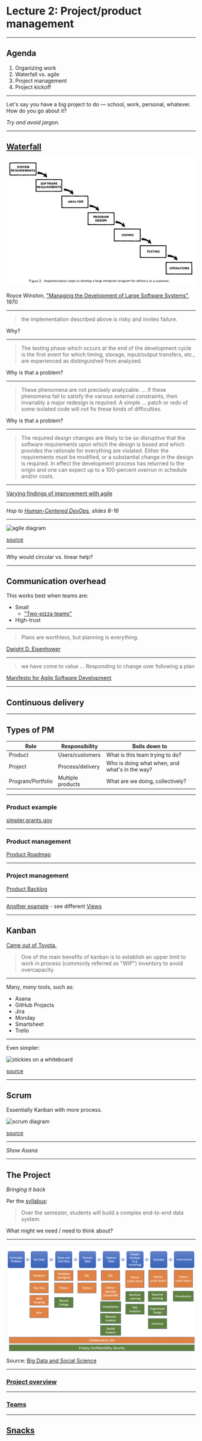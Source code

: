 # Lecture 2: Project/product management

---

## Agenda

1. Organizing work
1. Waterfall vs. agile
1. Project management
1. Project kickoff

---

Let's say you have a big project to do — school, work, personal, whatever. How do you go about it?

_Try and avoid jargon._

---

## [Waterfall](https://en.wikipedia.org/wiki/Waterfall_model)

![Waterfall diagram](../img/waterfall.png)

Royce Winston, ["Managing the Development of Large Software Systems"](https://dl.acm.org/doi/10.5555/41765.41801), 1970

---

> the implementation described above is risky and invites failure.

Why?

---

> The testing phase which occurs at the end of the development cycle is the first event for which timing, storage, input/output transfers, etc., are experienced as distinguished from analyzed.

Why is that a problem?

---

> These phenomena are not precisely analyzable. … if these phenomena fail to satisfy the various external constraints, then invariably a major redesign is required. A simple … patch or redo of some isolated code will not fix these kinds of difficulties.

Why is that a problem?

---

> The required design changes are likely to be so disruptive that the software requirements upon which the design is based and which provides the rationale for everything are violated. Either the requirements must be modified, or a substantial change in the design is required. In effect the development process has returned to the origin and one can expect up to a 100-percent overrun in schedule and/or costs.

---

[Varying findings of improvement with agile](https://www.ijprems.com/uploadedfiles/paper//issue_12_december_2023/32363/final/fin_ijprems1727280092.pdf#page=4)

---

_Hop to [Human-Centered DevOps](https://speakerdeck.com/aidanfeldman/human-centered-devops?slide=8), slides 8-16_

---

![agile diagram](https://assets.asana.biz/transform/f3519623-44e4-4506-8e1f-38cb74819c58/inline-agile-agile-methodology-1-2x?io=transform:fill,width:2560&format=webp)

[source](https://asana.com/resources/agile-methodology)

---

Why would circular vs. linear help?

---

## Communication overhead

This works best when teams are:

- Small
  - ["Two-pizza teams"](https://martinfowler.com/bliki/TwoPizzaTeam.html)
- High-trust

---

> Plans are worthless, but planning is everything.

[Dwight D. Eisenhower](https://quoteinvestigator.com/2017/11/18/planning/)

---

> we have come to value … Responding to change over following a plan

[Manifesto for Agile Software Development](https://agilemanifesto.org/)

---

## Continuous delivery

---

## Types of PM

| Role              | Responsibility    | Boils down to                                  |
| ----------------- | ----------------- | ---------------------------------------------- |
| Product           | Users/customers   | What is this team trying to do?                |
| Project           | Process/delivery  | Who is doing what when, and what's in the way? |
| Program/Portfolio | Multiple products | What are we doing, collectively?               |

---

### Product example

[simpler.grants.gov](https://simpler.grants.gov/)

---

### Product management

[Product Roadmap](https://github.com/orgs/HHS/projects/12/views/1)

---

### Project management

[Product Backlog](https://github.com/orgs/HHS/projects/13/views/1)

---

[Another example](https://www.airtable.com/templates/product-planning-with-gantt/expTuVTcdn6ey62yh) - see different [Views](https://www.airtable.com/platform/views)

---

## Kanban

[Came out of Toyota.](https://en.wikipedia.org/wiki/Kanban)

> One of the main benefits of kanban is to establish an upper limit to work in process (commonly referred as "WIP") inventory to avoid overcapacity.

---

Many, _many_ tools, such as:

- Asana
- GitHub Projects
- Jira
- Monday
- Smartsheet
- Trello

---

Even simpler:

![stickies on a whiteboard](https://5sensesll.com/wp-content/uploads/2020/04/kanban-2.png.webp)

[source](https://5sensesll.com/2023/10/kanban-your-kids-chore-charts-that-work/)

---

## Scrum

Essentially Kanban with more process.

![scrum diagram](https://scrumorg-website-prod.s3.amazonaws.com/drupal/inline-images/2023-09/scrum-framework-9.29.23.png)

[source](https://www.scrum.org/resources/what-scrum-module)

---

_Show Asana_

---

## The Project

_Bringing it back_

Per the [syllabus](../README.md#course-description):

> Over the semester, students will build a complex end-to-end data system.

What might we need / need to think about?

---

![project flow](../img/projectflow.png)

Source: [Big Data and Social Science](https://textbook.coleridgeinitiative.org/chap-intro.html#the-structure-of-the-book)

---

### [Project overview](../docs/project.md)

---

### [Teams](../docs/project.md#teams)

---

## [Snacks](https://docs.google.com/spreadsheets/d/1-Jmx10JMxhiJettMsYX7SFt53olMTDXDJCrsF8D0nLc/edit?gid=0#gid=0)
